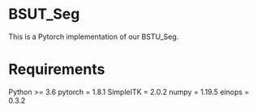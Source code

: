 # BSUT_Seg
This is a Pytorch implementation of our BSTU_Seg.
# Requirements
Python >= 3.6
pytorch = 1.8.1
SimpleITK = 2.0.2
numpy = 1.19.5
einops = 0.3.2
